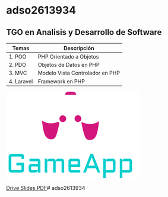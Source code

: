 # adso2613934

## TGO en Analisis y Desarrollo de Software

| Temas | Descripción | 
|---------|-------| 
|1. POO | PHP Orientado a Objetos  | 
|2. PDO | Objetos de Datos en PHP  |
|3. MVC | Modelo Vista Controlador en PHP |
|4. Laravel | Framework en PHP |

![Hollow](./07-Layout/images/logo-cabecera.svg)


[Drive Slides PDF](https://drive.google.com/drive/folders/1cUEOsM44rpspMfyWvY_YlnXlIm9uffej?usp=sharing)# adso2613934
